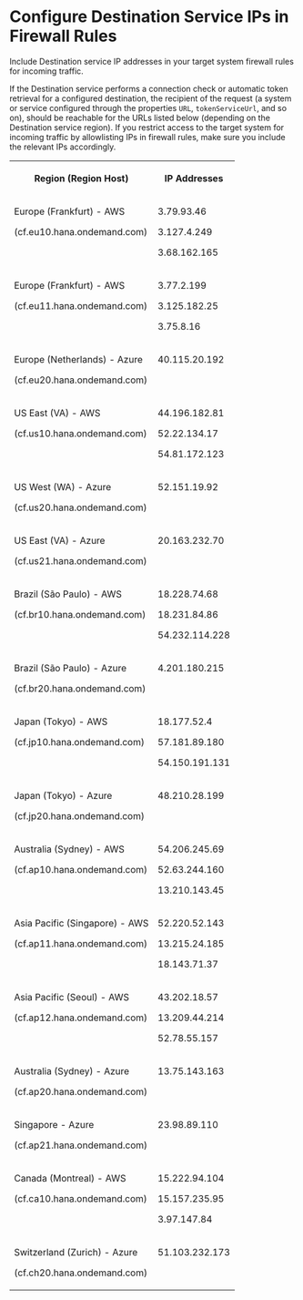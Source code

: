 <!-- loioefbaf636c0394b0b987a666bd13b6046 -->

# Configure Destination Service IPs in Firewall Rules

Include Destination service IP addresses in your target system firewall rules for incoming traffic.

If the Destination service performs a connection check or automatic token retrieval for a configured destination, the recipient of the request \(a system or service configured through the properties `URL`, `tokenServiceUrl`, and so on\), should be reachable for the URLs listed below \(depending on the Destination service region\). If you restrict access to the target system for incoming traffic by allowlisting IPs in firewall rules, make sure you include the relevant IPs accordingly.


<table>
<tr>
<th valign="top">

Region \(Region Host\)

</th>
<th valign="top">

IP Addresses

</th>
</tr>
<tr>
<td valign="top">

Europe \(Frankfurt\) - AWS

\(cf.eu10.hana.ondemand.com\)

</td>
<td valign="top">

3.79.93.46

3.127.4.249

3.68.162.165

</td>
</tr>
<tr>
<td valign="top">

Europe \(Frankfurt\) - AWS

\(cf.eu11.hana.ondemand.com\)

</td>
<td valign="top">

3.77.2.199

3.125.182.25

3.75.8.16

</td>
</tr>
<tr>
<td valign="top">

Europe \(Netherlands\) - Azure

\(cf.eu20.hana.ondemand.com\)

</td>
<td valign="top">

40.115.20.192

</td>
</tr>
<tr>
<td valign="top">

US East \(VA\) - AWS

\(cf.us10.hana.ondemand.com\)

</td>
<td valign="top">

44.196.182.81

52.22.134.17

54.81.172.123

</td>
</tr>
<tr>
<td valign="top">

US West \(WA\) - Azure

\(cf.us20.hana.ondemand.com\)

</td>
<td valign="top">

52.151.19.92

</td>
</tr>
<tr>
<td valign="top">

US East \(VA\) - Azure

\(cf.us21.hana.ondemand.com\)

</td>
<td valign="top">

20.163.232.70

</td>
</tr>
<tr>
<td valign="top">

Brazil \(São Paulo\) - AWS

\(cf.br10.hana.ondemand.com\)

</td>
<td valign="top">

18.228.74.68

18.231.84.86

54.232.114.228

</td>
</tr>
<tr>
<td valign="top">

Brazil \(São Paulo\) - Azure

\(cf.br20.hana.ondemand.com\)

</td>
<td valign="top">

4.201.180.215

</td>
</tr>
<tr>
<td valign="top">

Japan \(Tokyo\) - AWS

\(cf.jp10.hana.ondemand.com\)

</td>
<td valign="top">

18.177.52.4

57.181.89.180

54.150.191.131

</td>
</tr>
<tr>
<td valign="top">

Japan \(Tokyo\) - Azure

\(cf.jp20.hana.ondemand.com\)

</td>
<td valign="top">

48.210.28.199

</td>
</tr>
<tr>
<td valign="top">

Australia \(Sydney\) - AWS

\(cf.ap10.hana.ondemand.com\)

</td>
<td valign="top">

54.206.245.69

52.63.244.160

13.210.143.45

</td>
</tr>
<tr>
<td valign="top">

Asia Pacific \(Singapore\) - AWS

\(cf.ap11.hana.ondemand.com\)

</td>
<td valign="top">

52.220.52.143

13.215.24.185

18.143.71.37

</td>
</tr>
<tr>
<td valign="top">

Asia Pacific \(Seoul\) - AWS

\(cf.ap12.hana.ondemand.com\)

</td>
<td valign="top">

43.202.18.57

13.209.44.214

52.78.55.157

</td>
</tr>
<tr>
<td valign="top">

Australia \(Sydney\) - Azure

\(cf.ap20.hana.ondemand.com\)

</td>
<td valign="top">

13.75.143.163

</td>
</tr>
<tr>
<td valign="top">

Singapore - Azure

\(cf.ap21.hana.ondemand.com\)

</td>
<td valign="top">

23.98.89.110

</td>
</tr>
<tr>
<td valign="top">

Canada \(Montreal\) - AWS

\(cf.ca10.hana.ondemand.com\)

</td>
<td valign="top">

15.222.94.104

15.157.235.95

3.97.147.84

</td>
</tr>
<tr>
<td valign="top">

Switzerland \(Zurich\) - Azure

\(cf.ch20.hana.ondemand.com\)

</td>
<td valign="top">

51.103.232.173

</td>
</tr>
</table>

